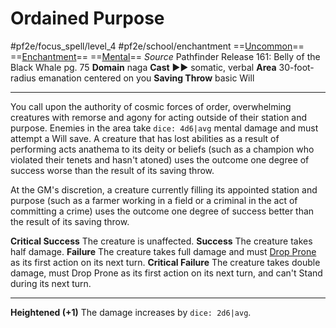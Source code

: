 # Ordained Purpose
#pf2e/focus_spell/level_4 #pf2e/school/enchantment 
==[Uncommon](rules/traits/uncommon.md)== ==[Enchantment](rules/traits/enchantment.md)== ==[Mental](rules/traits/mental.md)==
*Source* Pathfinder Release 161: Belly of the Black Whale pg. 75
**Domain** naga
**Cast** ►► somatic, verbal
**Area** 30-foot-radius emanation centered on you
**Saving Throw** basic Will

---
You call upon the authority of cosmic forces of order, overwhelming creatures with remorse and agony for acting outside of their station and purpose. Enemies in the area take `dice: 4d6|avg` mental damage and must attempt a Will save. A creature that has lost abilities as a result of performing acts anathema to its deity or beliefs (such as a champion who violated their tenets and hasn't atoned) uses the outcome one degree of success worse than the result of its saving throw.

At the GM's discretion, a creature currently filling its appointed station and purpose (such as a farmer working in a field or a criminal in the act of committing a crime) uses the outcome one degree of success better than the result of its saving throw.

**Critical Success** The creature is unaffected.
**Success** The creature takes half damage.
**Failure** The creature takes full damage and must [Drop Prone](rules/Actions/Drop%20Prone.md) as its first action on its next turn.
**Critical Failure** The creature takes double damage, must Drop Prone as its first action on its next turn, and can't Stand during its next turn.

<hr>

**Heightened (+1)** The damage increases by `dice: 2d6|avg`.